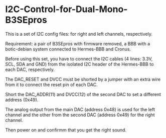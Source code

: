 # I2C-Control-for-Dual-Mono-B3SEpros

This is a set of I2C config files: for right and left channels, respectively.

Requirement: a pair of B3SEpros with firmware removed, a BBB with a botic-debian system connected to Hermes-BBB and Cronus.

Before using this set, you have to connect the I2C cables (4 lines: 3.3V, SCL, SDA and GND) from the isolated I2C header of the Hermes-BBB to each DAC, respectively.

The DAC_RESET and DVCC must be shorted by a jumper with an extra wire from it to connect the reset pin of each DAC.

Short the DAC_ADDR(11) and DVCC(12) of the second DAC to set a different address (0x49).

The analog output from the main DAC (address 0x48) is used for the left channel and the other from the second DAC (address 0x49) for the right channel.

Then power on and confirmm that you get the right sound.
